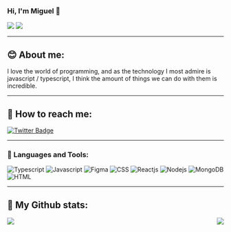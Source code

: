 ### Hi, I'm Miguel 👋
![](https://visitor-badge.laobi.icu/badge?page_id=miguel5g)
![](https://img.shields.io/github/followers/miguel5g?style=social)
****
## :blush: About me:
I love the world of programming, and as the technology I most admire is javascript / typescript, I think the amount of things we can do with them is incredible.
****
  
## :mag_right: **How to reach me:**

[![Twitter Badge](https://img.shields.io/badge/_guel5g_-b1295b?style=flat-square&labelColor=b1295b&logo=twitter&logoColor=fff&link=https://twitter.com/guel5g)](https://twitter.com/guel5g)

****

### :rocket: **Languages and Tools:**
![Typescript](https://img.shields.io/badge/-Typescript-007ACC?style=flat-square&logo=Typescript&logoColor=white)
![Javascript](https://img.shields.io/badge/-Javascript-F7DF1E?style=flat-square&logo=Javascript&logoColor=white)
![Figma](https://img.shields.io/badge/-Figma-F24E1E?style=flat-square&logo=Figma&logoColor=white)
![CSS](https://img.shields.io/badge/-CSS-1572B6?style=flat-square&logo=css3&logoColor=white)
![Reactjs](https://img.shields.io/badge/-Reactjs-61DAFB?style=flat-square&logo=React&logoColor=white)
![Nodejs](https://img.shields.io/badge/-Nodejs-339933?style=flat-square&logo=Node.js&logoColor=white)
![MongoDB](https://img.shields.io/badge/-MongoDB-47A248?style=flat-square&logo=MongoDB&logoColor=white)
![HTML](https://img.shields.io/badge/-HTML-E34F26?style=flat-square&logo=HTML5&logoColor=white)
****

## :tada: My Github stats:
<img align="left" src="https://github-readme-stats.vercel.app/api/top-langs/?username=miguel5g&langs_count=16&theme=radical" />
<img align="right" src="https://github-readme-stats.vercel.app/api?username=miguel5g&show_icons=true&theme=radical" />
